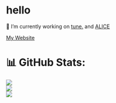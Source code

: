 # hello
🔭 I’m currently working on [tune.](https://github.com/jt-owo/tune) and [ALICE](https://github.com/jt-owo/ALICE)

[My Website](https://jt-owo.github.io/)

# 📊 GitHub Stats:
![](https://github-readme-stats.vercel.app/api?username=jt-owo&theme=dark&hide_border=false&include_all_commits=true&count_private=true)<br/>
![](https://github-readme-streak-stats.herokuapp.com/?user=jt-owo&theme=dark&hide_border=false)<br/>
![](https://github-readme-stats.vercel.app/api/top-langs/?username=jt-owo&theme=dark&hide_border=false&include_all_commits=true&count_private=true&layout=compact)
